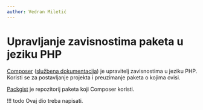 ```yaml
---
author: Vedran Miletić
---
```


# Upravljanje zavisnostima paketa u jeziku PHP

[Composer](https://getcomposer.org/) ([službena dokumentacija](https://getcomposer.org/doc/)) je upravitelj zavisnostima u jeziku PHP. Koristi se za postavljanje projekta i preuzimanje paketa o kojima ovisi.

[Packgist](https://packagist.org/) je repozitorij paketa koji Composer koristi.

!!! todo
    Ovaj dio treba napisati.

